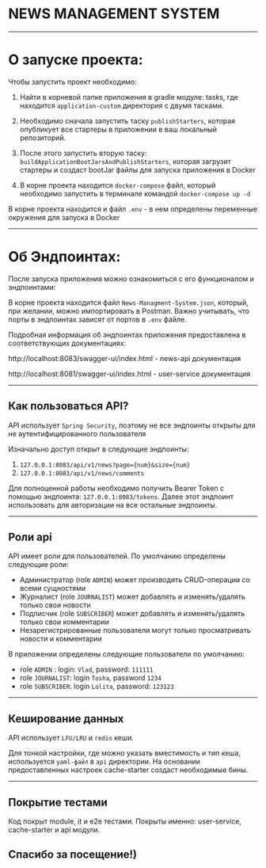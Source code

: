 # NEWS MANAGEMENT SYSTEM

---
# О запуске проекта:

Чтобы запустить проект необходимо:

1. Найти в корневой папке приложения в gradle модуле: tasks, где находится `application-custom` директория с двумя тасками.

2. Необходимо сначала запустить таску `publishStarters`, которая опубликует все стартеры в приложении в ваш локальный репозиторий.

3. После этого запустить вторую таску: `buildApplicationBootJarsAndPublishStarters`, которая загрузит стартеры и создаст bootJar файлы для запуска приложения в Docker

4. В корне проекта находится `docker-compose` файл, который необходимо запустить в терминале командой `docker-compose up -d`

В корне проекта находится и файл `.env` - в нем определены переменные окружения для запуска в Docker

---
# Об Эндпоинтах:

После запуска приложения можно ознакомиться с его функционалом и эндпоинтами:

В корне проекта находится файл `News-Managment-System.json`, который, при желании, можно импортировать в Postman.
Важно учитывать, что порты в эндпоинтах зависят от портов в `.env` файле.

Подробная информация об эндпоинтах приложения предоставлена в соответствующих документациях:


http://localhost:8083/swagger-ui/index.html - news-api документация

http://localhost:8081/swagger-ui/index.html - user-service документация

---
## Как пользоваться API?

API использует `Spring Security`, поэтому не все эндпоинты открыты для не аутентифицированного пользователя

Изначально доступ открыт в следующие эндпоинты: 

1. `127.0.0.1:8083/api/v1/news?page={num}&size={num}`
2. `127.0.0.1:8083/api/v1/news/comments`

Для полноценной работы необходимо получить Bearer Token с помощью эндпоинта: `127.0.0.1:8083/tokens`.
Далее этот эндпоинт использовать для авторизации на все остальные эндпоинты.

---

## Роли api

API имеет роли для пользователей.  По умолчанию определены следующие роли:

- Администратор (role `ADMIN`) может производить CRUD-операции со всеми
  сущностями
- Журналист (role `JOURNALIST`) может добавлять и изменять/удалять только свои
  новости
- Подписчик (role `SUBSCRIBER`) может добавлять и изменять/удалять только свои
  комментарии
- Незарегистрированные пользователи могут только просматривать новости и
  комментарии

В приложении определены следующие пользователи по умолчанию: 

- role `ADMIN` : login: `Vlad`, password: `111111`
- role `JOURNALIST`: login `Tosha`, password `1234`
- role `SUBSCRIBER`: login `Lolita`, password: `123123`

---

## Кеширование данных

API использует `LFU/LRU` и `redis` кеши.

Для тонкой настройки, где можно указать вместимость и тип кеша, используется `yaml-файл` в `api` директории.
На основании предоставленных настроек cache-starter создаст необходимые бины.

---

## Покрытие тестами

Код покрыт module, it и e2e тестами.
Покрыты именно: user-service, cache-starter и api модули.

## Спасибо за посещение!)